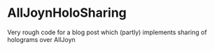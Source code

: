 # AllJoynHoloSharing
Very rough code for a blog post which (partly) implements sharing of holograms over AllJoyn
